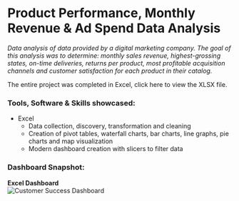 # Product Performance, Monthly Revenue & Ad Spend Data Analysis

*Data analysis of data provided by a digital marketing company. The goal of this analysis was to determine: monthly sales revenue, highest-grossing states, on-time deliveries, returns per product, most profitable acquisition channels and customer satisfaction for each product in their catalog.*

The entire project was completed in Excel, click here to view the XLSX file.

### Tools, Software & Skills showcased:
- Excel 
  - Data collection, discovery, transformation and cleaning
  - Creation of pivot tables, waterfall charts, bar charts, line graphs, pie charts and map visualization
  - Modern dashboard creation with slicers to filter data

### Dashboard Snapshot:

**Excel Dashboard**
<br>
![Customer Success Dashboard](https://github.com/peige07/Analytics-Portfolio/assets/136380370/0bfb3dae-d905-4ed0-af52-32497a83f0e8)
